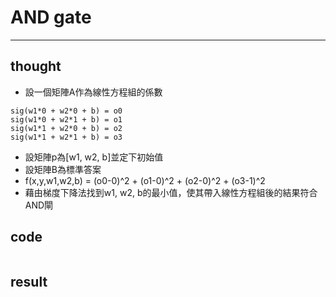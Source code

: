 # AND gate
***

## thought
* 設一個矩陣A作為線性方程組的係數
```
sig(w1*0 + w2*0 + b) = o0
sig(w1*0 + w2*1 + b) = o1
sig(w1*1 + w2*0 + b) = o2
sig(w1*1 + w2*1 + b) = o3
```
* 設矩陣p為[w1, w2, b]並定下初始值
* 設矩陣B為標準答案
* f(x,y,w1,w2,b) = (o0-0)^2 + (o1-0)^2 + (o2-0)^2 + (o3-1)^2
* 藉由梯度下降法找到w1, w2, b的最小值，使其帶入線性方程組後的結果符合AND閘

## code
```
```

## result
```
```